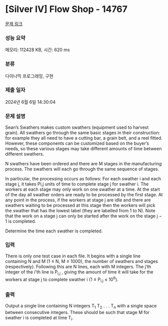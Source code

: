 # [Silver IV] Flow Shop - 14767 

[문제 링크](https://www.acmicpc.net/problem/14767) 

### 성능 요약

메모리: 112428 KB, 시간: 620 ms

### 분류

다이나믹 프로그래밍, 구현

### 제출 일자

2024년 6월 6일 14:30:04

### 문제 설명

<p>Sean’s Swathers makes custom swathers (equipment used to harvest grain). All swathers go through the same basic stages in their construction: for example they all need to have a cutting bar, a grain belt, and a reel fitted. However, these components can be customized based on the buyer’s needs, so these various stages may take different amounts of time between different swathers.</p>

<p>N swathers have been ordered and there are M stages in the manufacturing process. The swathers will each go through the same sequence of stages.</p>

<p>In particular, the processing occurs as follows: For each swather i and each stage j, it takes Pi,j units of time to complete stage j for swather i. The workers at each stage may only work on one swather at a time. At the start of the day all swather orders are ready to be processed by the first stage. At any point in the process, if the workers at stage j are idle and there are swathers waiting to be processed at this stage then the workers will pick the swather that has the lowest label (they are labelled from 1 to N). Note that the work on a stage j can only be started after the work on the stage j − 1 is completed.</p>

<p>Determine the time each swather is completed.</p>

### 입력 

 <p>There is only one test case in each file. It begins with a single line containing N and M (1 ≤ N, M ≤ 1000), the number of swathers and stages (respectively). Following this are N lines, each with M integers. The j’th integer of the i’th line is P<sub>i,j</sub> , giving the amount of time it will take for the workers at stage j to complete swather i (1 ≤ P<sub>i,j</sub> ≤ 10<sup>6</sup>).</p>

### 출력 

 <p>Output a single line containing N integers T<sub>1</sub> T<sub>2</sub> . . . T<sub>n</sub> with a single space between consecutive integers. These should be such that stage M for swather i is completed at time T<sub>i</sub>.</p>


